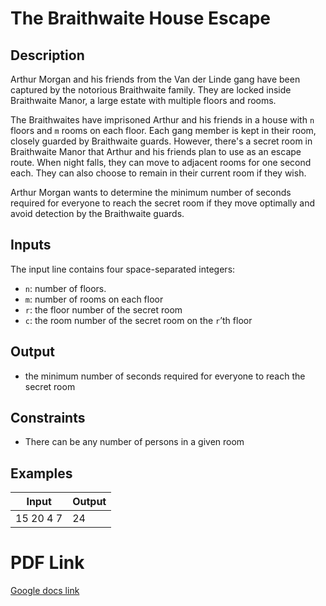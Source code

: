 
# The Braithwaite House Escape


## Description
Arthur Morgan and his friends from the Van der Linde gang have been captured by the notorious Braithwaite family. They are locked inside Braithwaite Manor, a large estate with multiple floors and rooms.

The Braithwaites have imprisoned Arthur and his friends in a house with `n` floors and `m` rooms on each floor. Each gang member is kept in their room, closely guarded by Braithwaite guards.
However, there's a secret room in Braithwaite Manor that Arthur and his friends plan to use as an escape route. When night falls, they can move to adjacent rooms for one second each. They can also choose to remain in their current room if they wish.

Arthur Morgan wants to determine the minimum number of seconds required for everyone to reach the secret room if they move optimally and avoid detection by the Braithwaite guards.

## Inputs
The input line contains four space-separated integers:
- `n`: number of floors. 
- `m`: number of rooms on each floor 
- `r`: the floor number of the secret room
- `c`: the room number of the secret room on the `r`’th floor

## Output
- the minimum number of seconds required for everyone to reach the secret room

## Constraints
- There can be any number of persons in a given room

## Examples
| Input     | Output |
|-----------|--------|
| 15 20 4 7 | 24     |





# PDF Link
[Google docs link](https://docs.google.com/document/d/10xpLZfZ5M-EPKnJIaRVGct6KVKQHrcZ-P83Iaw4FiHg/edit)